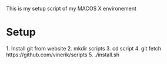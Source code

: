 This is my setup script of my MACOS X environement

<H1>Setup</H1>
1. Install git from website
2.  mkdir scripts
3.  cd script
4.  git fetch  https://github.com/vinerik/scripts
5.  ./install.sh
